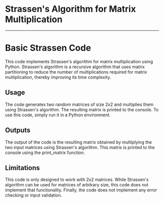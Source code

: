 # Strassen's Algorithm for Matrix Multiplication

---

# Basic Strassen Code

This code implements Strassen's algorithm for matrix multiplication using Python. Strassen's algorithm is a recursive algorithm that uses matrix partitioning to reduce the number of multiplications required for matrix multiplication, thereby improving its time complexity.

## Usage

The code generates two random matrices of size 2x2 and multiplies them using Strassen's algorithm. The resulting matrix is printed to the console.
To use this code, simply run it in a Python environment.

## Outputs

The output of the code is the resulting matrix obtained by multiplying the two input matrices using Strassen's algorithm. This matrix is printed to the console using the print_matrix function.

## Limitations

This code is only designed to work with 2x2 matrices. While Strassen's algorithm can be used for matrices of arbitrary size, this code does not implement that functionality. Finally, the code does not implement any error checking or input validation.

